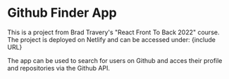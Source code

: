 # Github Finder App

This is a project from Brad Travery's "React Front To Back 2022" course.
The project is deployed on Netlify and can be accessed under:
{include URL}

The app can be used to search for users on Github and acces their profile and repositories via the Github API.
